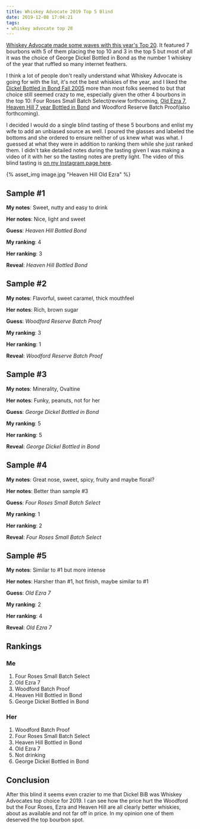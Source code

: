 ```yaml
---
title: Whiskey Advocate 2019 Top 5 Blind
date: 2019-12-08 17:04:21
tags:
- whiskey advocate top 20
---
```


[Whiskey Advocate made some waves with this year's Top 20](http://whiskyadvocate.com/top20/). It featured 7 bourbons with 5 of them placing the top 10 and 3 in the top 5 but most of all it was the choice of George Dickel Bottled in Bond as the number 1 whiskey of the year that ruffled so many internet feathers. 
&nbsp;

I think a lot of people don't really understand what Whiskey Advocate is going for with the list, it's not the best whiskies of the year, and I liked the [Dickel Bottled in Bond Fall 2005](https://atxbourbon.com/2019/06/13/Review-119-George-Dickel-Bottled-in-Bond-Fall-2005/) more than most folks seemed to but that choice still seemed crazy to me, especially given the other 4 bourbons in the top 10: Four Roses Small Batch Select(review forthcoming, [Old Ezra 7, Heaven Hill 7 year Bottled in Bond](https://atxbourbon.com/2019/12/01/Reviews-168-169-Heaven-Hill-Bottled-in-Bond-7-Year-vs-Old-Ezra-7-Year/) and Woodford Reserve Batch Proof(also forthcoming). 
&nbsp;

I decided I would do a single blind tasting of these 5 bourbons and enlist my wife to add an unbiased source as well. I poured the glasses and labeled the bottoms and she ordered to ensure neither of us knew what was what. I guessed at what they were in addition to ranking them while she just ranked them. I didn't take detailed notes during the tasting given I was making a video of it with her so the tasting notes are pretty light. The video of this blind tasting is [on my Instagram page here](https://www.instagram.com/tv/B506o-UHbtk/?utm_source=ig_web_copy_link).

{% asset_img image.jpg "Heaven Hill Old Ezra" %}

## Sample #1

**My notes**: Sweet, nutty and easy to drink

**Her notes**: Nice, light and sweet

**Guess**: *Heaven Hill Bottled Bond*

**My ranking**: 4

**Her ranking**: 3

**Reveal**: *Heaven Hill Bottled Bond*

## Sample #2

**My notes**: Flavorful, sweet caramel, thick mouthfeel

**Her notes**: Rich, brown sugar

**Guess**: *Woodford Reserve Batch Proof*

**My ranking**: 3

**Her ranking**: 1

**Reveal**: *Woodford Reserve Batch Proof*

## Sample #3

**My notes**: Minerality, Ovaltine

**Her notes**: Funky, peanuts, not for her

**Guess**: *George Dickel Bottled in Bond*

**My ranking**: 5

**Her ranking**: 5

**Reveal**: *George Dickel Bottled in Bond*

## Sample #4

**My notes**: Great nose, sweet, spicy, fruity and maybe floral?

**Her notes**: Better than sample #3

**Guess**: *Four Roses Small Batch Select*

**My ranking**: 1

**Her ranking**: 2

**Reveal**: *Four Roses Small Batch Select*

## Sample #5

**My notes**: Similar to #1 but more intense

**Her notes**: Harsher than #1, hot finish, maybe similar to #1

**Guess**: *Old Ezra 7*

**My ranking**: 2

**Her ranking**: 4

**Reveal**: *Old Ezra 7*

## Rankings

### Me

1. Four Roses Small Batch Select
2. Old Ezra 7
3. Woodford Batch Proof
4. Heaven Hill Bottled in Bond
5. George Dickel Bottled in Bond

### Her

1. Woodford Batch Proof
2. Four Roses Small Batch Select
3. Heaven Hill Bottled in Bond
4. Old Ezra 7
5. Not drinking
6. George Dickel Bottled in Bond

## Conclusion

After this blind it seems even crazier to me that Dickel BiB was Whiskey Advocates top choice for 2019. I can see how the price hurt the Woodford but the Four Roses, Ezra and Heaven Hill are all clearly better whiskies, about as available and not far off in price. In my opinion one of them deserved the top bourbon spot.